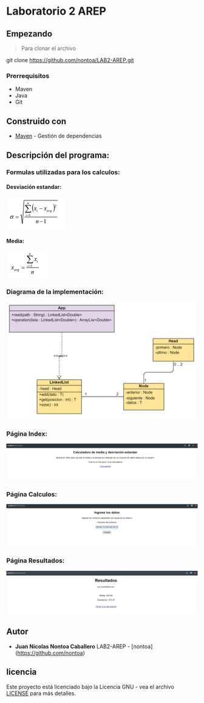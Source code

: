 # Laboratorio 2 AREP


## Empezando

>Para clonar el archivo 

git clone https://github.com/nontoa/LAB2-AREP.git
>
### Prerrequisitos
* Maven
* Java
* Git


## Construido con

* [Maven](https://maven.apache.org/) - Gestión de dependencias

## Descripción del programa:

### Formulas utilizadas para los calculos:



#### Desviación estandar:

![Screenshot](images/Desviacion.PNG)

#### Media:

![Screenshot](images/Media.PNG)

### Diagrama de la implementación:

![Screenshot](images/Diagrama.PNG)

### Página Index:

![Screenshot](images/Index.PNG)

### Página Calculos:

![Screenshot](images/Calculos.PNG)

### Página Resultados:

![Screenshot](images/Resultados.PNG)

## Autor


* **Juan Nicolas Nontoa Caballero**  LAB2-AREP - [nontoa] (https://github.com/nontoa)

## licencia

Este proyecto está licenciado bajo la Licencia GNU - vea el archivo [LICENSE](LICENSE) para más detalles.

